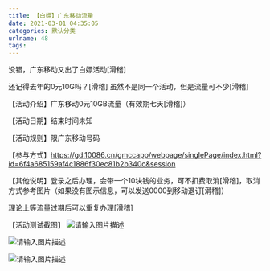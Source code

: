 ```yaml
---
title: 【白嫖】广东移动流量
date: 2021-03-01 04:35:05
categories: 默认分类
urlname: 48
tags:
---
```

<!--markdown-->没错，广东移动又出了白嫖活动[滑稽]
还记得去年的0元10G吗？[滑稽]
虽然不是同一个活动，但是流量可不少[滑稽]

【活动介绍】广东移动0元10GB流量（有效期七天[滑稽]）

【活动日期】结束时间未知

【活动规则】限广东移动号码

【参与方式】https://gd.10086.cn/gmccapp/webpage/singlePage/index.html?id=6f4a685159af4c1886f30ec81b2b340c&session

【其他说明】登录之后办理，会带一个10块钱的业务，可不扣费取消[滑稽]，取消方式参考图片（如果没有图示信息，可以发送0000到移动退订[滑稽]）

理论上等流量过期后可以重复办理[滑稽]

【活动测试截图】 ![请输入图片描述][1]


![请输入图片描述][2]


![请输入图片描述][3]


  [1]: https://i.loli.net/2021/03/01/WEuhLoZfkpBaCIF.png
  [2]: https://i.loli.net/2021/03/01/daFC7OcKbf6LQxs.png
  [3]: https://i.loli.net/2021/03/01/SYl1qsWEtRm9ePO.png